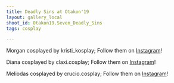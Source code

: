 ```yaml
---
title: Deadly Sins at Otakon'19
layout: gallery_local
shoot_id: Otakon19.Seven_Deadly_Sins
tags: cosplay

---
```


Morgan cosplayed by kristi_kosplay; Follow them on [Instagram](https://www.instagram.com/kristi_kosplay)!

Diana cosplayed by claxi.cosplay; Follow them on [Instagram](https://www.instagram.com/claxi.cosplay)!

Meliodas cosplayed by crucio.cosplay; Follow them on [Instagram](https://www.instagram.com/crucio.cosplay)!

